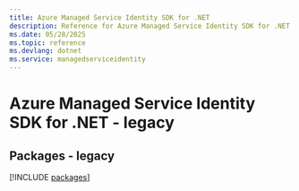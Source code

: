 ```yaml
---
title: Azure Managed Service Identity SDK for .NET
description: Reference for Azure Managed Service Identity SDK for .NET
ms.date: 05/28/2025
ms.topic: reference
ms.devlang: dotnet
ms.service: managedserviceidentity
---
```

# Azure Managed Service Identity SDK for .NET - legacy
## Packages - legacy
[!INCLUDE [packages](managed-service-identity-index.md)]